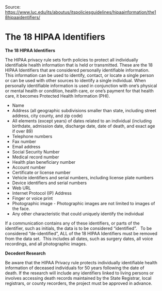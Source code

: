 Source: https://www.luc.edu/its/aboutus/itspoliciesguidelines/hipaainformation/the18hipaaidentifiers/


# The 18 HIPAA Identifiers

**The 18 HIPAA Identifiers**

The HIPAA privacy rule sets forth policies to protect all individually identifiable health information that is held or transmitted. These are the 18 HIPAA Identifiers that are considered personally identifiable information. This information can be used to identify, contact, or locate a single person or can be used with other sources to identify a single individual. When personally identifiable information is used in conjunction with one’s physical or mental health or condition, health care, or one’s payment for that health care, it becomes Protected Health Information (PHI).

- Name
- Address (all geographic subdivisions smaller than state, including street address, city county, and zip code)
- All elements (except years) of dates related to an individual (including birthdate, admission date, discharge date, date of death, and exact age if over 89)
- Telephone numbers
- Fax number
- Email address
- Social Security Number
- Medical record number
- Health plan beneficiary number
- Account number
- Certificate or license number
- Vehicle identifiers and serial numbers, including license plate numbers
- Device identifiers and serial numbers
- Web URL
- Internet Protocol (IP) Address
- Finger or voice print
- Photographic image - Photographic images are not limited to images of the face.
- Any other characteristic that could uniquely identify the individual

If a communication contains any of these identifiers, or parts of the identifier, such as initials, the data is to be considered “identified”.   To be considered “de-identified”, ALL of the 18 HIPAA Identifiers must be removed from the data set.  This includes all dates, such as surgery dates, all voice recordings, and all photographic images.

**Decedent Research**

Be aware that the HIPAA Privacy rule protects individually identifiable health information of deceased individuals for 50 years following the date of death. If the research will include any identifiers linked to living persons or involves accessing death records maintained by the State Registrar, local registrars, or county recorders, the project must be approved in advance.